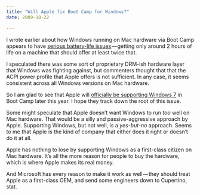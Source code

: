 ```yaml
---
title: "Will Apple fix Boot Camp for Windows?"
date: 2009-10-22

---
```


I wrote earlier about how Windows running on Mac hardware via Boot Camp appears to have [serious battery-life issues](/blog/post/Is-proprietary-Mac-hardware-killing-Windows-battery-life.aspx) — getting only around 2 hours of life on a machine that should offer at least twice that.

I speculated there was some sort of proprietary DRM-ish hardware layer that Windows was fighting against, but commenters thought that that the ACPI power profile that Apple offers is not sufficient. In any case, it seems consistent across all Windows versions on Mac hardware.

So I am glad to see that Apple will [officially be supporting Windows 7](http://www.macrumors.com/2009/10/22/apple-official-boot-camp-support-for-windows-7-coming-later-this-year/) in Boot Camp later this year. I hope they track down the root of this issue.

Some might speculate that Apple doesn’t want Windows to run _too_ well on Mac hardware. That would be a silly and passive-aggressive approach by Apple. Supporting Windows, but not well, is a _yes-but-no_ approach. Seems to me that Apple is the kind of company that either does it right or doesn’t do it at all.

Apple has nothing to lose by supporting Windows as a first-class citizen on Mac hardware. It’s all the more reason for people to buy the hardware, which is where Apple makes its real money.

And Microsoft has every reason to make it work as well — they should treat Apple as a first-class OEM, and send some engineers down to Cupertino, stat.
